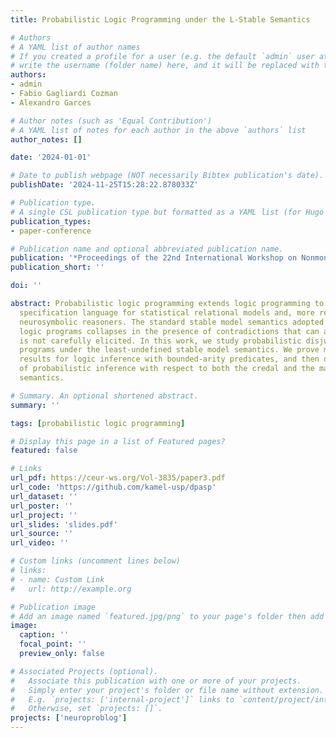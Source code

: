 ```yaml
---
title: Probabilistic Logic Programming under the L-Stable Semantics

# Authors
# A YAML list of author names
# If you created a profile for a user (e.g. the default `admin` user at `content/authors/admin/`), 
# write the username (folder name) here, and it will be replaced with their full name and linked to their profile.
authors:
- admin
- Fabio Gagliardi Cozman
- Alexandro Garces

# Author notes (such as 'Equal Contribution')
# A YAML list of notes for each author in the above `authors` list
author_notes: []

date: '2024-01-01'

# Date to publish webpage (NOT necessarily Bibtex publication's date).
publishDate: '2024-11-25T15:28:22.878033Z'

# Publication type.
# A single CSL publication type but formatted as a YAML list (for Hugo requirements).
publication_types:
- paper-conference

# Publication name and optional abbreviated publication name.
publication: '*Proceedings of the 22nd International Workshop on Nonmonotonic Reasoning (NMR 2024)*'
publication_short: ''

doi: ''

abstract: Probabilistic logic programming extends logic programming to offer a rich
  specification language for statistical relational models and, more recently, to
  neurosymbolic reasoners. The standard stable model semantics adopted by probabilistic
  logic programs collapses in the presence of contradictions that can arise when knowledge
  is not carefully elicited. In this work, we study probabilistic disjunctive logic
  programs under the least-undefined stable model semantics. We prove missing complexity
  results for logic inference with bounded-arity predicates, and then derive the complexity
  of probabilistic inference with respect to both the credal and the maximum entropy
  semantics.

# Summary. An optional shortened abstract.
summary: ''

tags: [probabilistic logic programming]

# Display this page in a list of Featured pages?
featured: false

# Links
url_pdf: https://ceur-ws.org/Vol-3835/paper3.pdf
url_code: 'https://github.com/kamel-usp/dpasp'
url_dataset: ''
url_poster: ''
url_project: ''
url_slides: 'slides.pdf'
url_source: ''
url_video: ''

# Custom links (uncomment lines below)
# links:
# - name: Custom Link
#   url: http://example.org

# Publication image
# Add an image named `featured.jpg/png` to your page's folder then add a caption below.
image:
  caption: ''
  focal_point: ''
  preview_only: false

# Associated Projects (optional).
#   Associate this publication with one or more of your projects.
#   Simply enter your project's folder or file name without extension.
#   E.g. `projects: ['internal-project']` links to `content/project/internal-project/index.md`.
#   Otherwise, set `projects: []`.
projects: ['neuroproblog']
---
```


